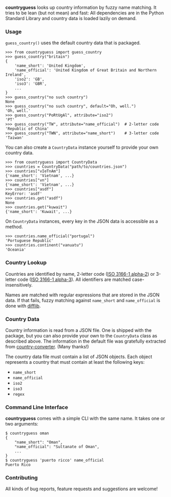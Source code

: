 **countryguess** looks up country information by fuzzy name matching. It tries
to be lean (but not mean) and fast: All dependencies are in the Python Standard
Library and country data is loaded lazily on demand.

### Usage

`guess_country()` uses the default country data that is packaged.

    >>> from countryguess import guess_country
    >>> guess_country("britain")
    {
        'name_short': 'United Kingdom',
        'name_official': 'United Kingdom of Great Britain and Northern Ireland',
        'iso2': 'GB',
        'iso3': 'GBR',
        ...
    }
    >>> guess_country("no such country")
    None
    >>> guess_country("no such country", default="Oh, well.")
    'Oh, well.'
    >>> guess_country("PoRtUgAl", attribute="iso2")
    'PT'
    >>> guess_country("TW", attribute="name_official")  # 2-letter code
    'Republic of China'
    >>> guess_country("TWN", attribute="name_short")    # 3-letter code
    'Taiwan'

You can also create a `CountryData` instance yourself to provide your own
country data.

    >>> from countryguess import CountryData
    >>> countries = CountryData("path/to/countries.json")
    >>> countries["vIeTnAm"]
    {'name_short': 'Vietnam', ...}
    >>> countries["vn"]
    {'name_short': 'Vietnam', ...}
    >>> countries["asdf"]
    KeyError: 'asdf'
    >>> countries.get("asdf")
    None
    >>> countries.get("kuwait")
    {'name_short': 'Kuwait', ...}

On `CountryData` instances, every key in the JSON data is accessible as a
method.

    >>> countries.name_official("portugal")
    'Portuguese Republic'
    >>> countries.continent("vanuatu")
    'Oceania'

### Country Lookup

Countries are identified by name, 2-letter code
([ISO 3166-1 alpha-2](https://en.wikipedia.org/wiki/ISO_3166-1_alpha-2)) or
3-letter code
([ISO 3166-1 alpha-3](https://en.wikipedia.org/wiki/ISO_3166-1_alpha-3)). All
identifiers are matched case-insensitively.

Names are matched with regular expressions that are stored in the JSON data. If
that fails, fuzzy matching against ``name_short`` and ``name_official`` is done
with [difflib](https://docs.python.org/3/library/difflib.html).

### Country Data

Country information is read from a JSON file. One is shipped with the package,
but you can also provide your own to the `CountryData` class as described
above. The information in the default file was gratefully extracted from
[country-converter](https://pypi.org/project/country-converter/). (Many thanks!)

The country data file must contain a list of JSON objects. Each object
represents a country that must contain at least the following keys:

- `name_short`
- `name_official`
- `iso2`
- `iso3`
- `regex`

### Command Line Interface

**countryguess** comes with a simple CLI with the same name. It takes one or two
arguments:

    $ countryguess oman
    {
        "name_short": "Oman",
        "name_official": "Sultanate of Oman",
        ...
    }
    $ countryguess 'puerto ricco' name_official
    Puerto Rico

### Contributing

All kinds of bug reports, feature requests and suggestions are welcome!
